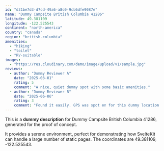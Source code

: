 ```yaml
---
id: "d31be7d3-d7cd-49a6-a8c0-9cb6dfe9087e"
name: "Dummy Campsite British Columbia 41286"
latitude: 49.381109
longitude: -122.525543
continent: "north-america"
country: "canada"
region: "british-columbia"
amenities:
  - "hiking"
  - "toilet"
  - "RV-suitable"
images:
  - "https://res.cloudinary.com/demo/image/upload/v1/sample.jpg"
reviews:
  - author: "Dummy Reviewer A"
    date: "2025-03-01"
    rating: 5
    comment: "A nice, quiet dummy spot with some basic amenities."
  - author: "Dummy Reviewer B"
    date: "2025-06-06"
    rating: 3
    comment: "Found it easily. GPS was spot on for this dummy location."
---
```


This is a **dummy description** for Dummy Campsite British Columbia 41286, generated for the proof of concept.

It provides a serene environment, perfect for demonstrating how SvelteKit can handle a large number of static pages. The coordinates are 49.381109, -122.525543.
